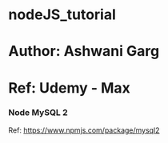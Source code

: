 # nodeJS_tutorial
# Author: Ashwani Garg
# Ref: Udemy - Max

### Node MySQL 2 ###
Ref: https://www.npmjs.com/package/mysql2